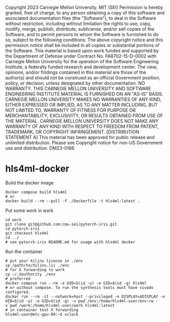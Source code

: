 Copyright 2023 Carnegie Mellon University.
MIT (SEI)
Permission is hereby granted, free of charge, to any person obtaining a
copy of this software and associated documentation files (the "Software"),
to deal in the Software without restriction, including without limitation
the rights to use, copy, modify, merge, publish, distribute, sublicense,
and/or sell copies of the Software, and to permit persons to whom the
Software is furnished to do so, subject to the following conditions:
The above copyright notice and this permission notice shall be included
in all copies or substantial portions of the Software.
This material is based upon work funded and supported by the Department of
Defense under Contract No. FA8702-15-D-0002 with Carnegie Mellon University
for the operation of the Software Engineering Institute, a federally funded
research and development center.
The view, opinions, and/or findings contained in this material are those of
the author(s) and should not be construed as an official Government position,
policy, or decision, unless designated by other documentation.
NO WARRANTY. THIS CARNEGIE MELLON UNIVERSITY AND SOFTWARE ENGINEERING
INSTITUTE MATERIAL IS FURNISHED ON AN "AS-IS" BASIS. CARNEGIE MELLON
UNIVERSITY MAKES NO WARRANTIES OF ANY KIND, EITHER EXPRESSED OR IMPLIED,
AS TO ANY MATTER INCLUDING, BUT NOT LIMITED TO, WARRANTY OF FITNESS FOR
PURPOSE OR MERCHANTABILITY, EXCLUSIVITY, OR RESULTS OBTAINED FROM USE OF THE
MATERIAL. CARNEGIE MELLON UNIVERSITY DOES NOT MAKE ANY WARRANTY OF ANY KIND
WITH RESPECT TO FREEDOM FROM PATENT, TRADEMARK, OR COPYRIGHT INFRINGEMENT.
[DISTRIBUTION STATEMENT A] This material has been approved for public release
and unlimited distribution.  Please see Copyright notice for non-US
Government use and distribution.
DM23-0186


# hls4ml-docker

Build the docker image
```
docker compose build hls4ml
# or
docker build --rm --pull -f ./Dockerfile -t hls4ml:latest .
```

Put some work in work
```
cd work
git clone git@github.com:cmu-sei/pytorch-iris.git
cd pytorch-iris
git checkout hls4ml
cd ../
# see pytorch-iris README.md for usage with hls4ml docker
```

Run the container
```
# put your Xilinx license in ./env
cp /path/to/Xilinx.lic ./env
# for X forwarding to work
cp ~/.Xauthority ./env
# preferred
docker compose run --rm -e UID=$(id -u) -e GID=$(id -g) hls4ml
# or without compose. To run the synthesis tools must have vivado configured.
docker run --rm -it --network=host --privileged -e DISPLAY=$DISPLAY -e UID=$(id -u) -e GID=$(id -g) -v`pwd`/env:/home/hls4ml-user/env:rw -v`pwd`/work:/home/hls4ml-user/work hls4ml:latest
# in container test X forwarding
hls4ml-user@etc-gpu-09:~$ xclock
```
